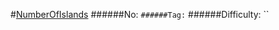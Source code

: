 #[NumberOfIslands](https://leetcode.com/problems/number-of-islands/)
######No: ``
######Tag: ``
######Difficulty: ``
